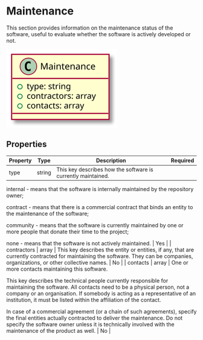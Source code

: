 # Maintenance

This section provides information on the maintenance status of the software, useful to evaluate whether the software is actively developed or not.

![Class Diagram](https://github.com/OpenCatalogi/OpenCatalogiBundle/blob/documentation/docs/schema/Maintenance.svg)

## Properties

| Property | Type | Description | Required |
|----------|------|-------------|----------|
| type | string | This key describes how the software is currently maintained.

internal - means that the software is internally maintained by the repository owner;

contract - means that there is a commercial contract that binds an entity to the maintenance of the software;

community - means that the software is currently maintained by one or more people that donate their time to the project;

none - means that the software is not actively maintained. | Yes |
| contractors | array | This key describes the entity or entities, if any, that are currently contracted for maintaining the software. They can be companies, organizations, or other collective names. | No |
| contacts | array | One or more contacts maintaining this software.

This key describes the technical people currently responsible for maintaining the software. All contacts need to be a physical person, not a company or an organisation. If somebody is acting as a representative of an institution, it must be listed within the affiliation of the contact.

In case of a commercial agreement (or a chain of such agreements), specify the final entities actually contracted to deliver the maintenance. Do not specify the software owner unless it is technically involved with the maintenance of the product as well. | No |
